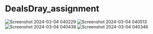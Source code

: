 # DealsDray_assignment
![Screenshot 2024-03-04 040229](https://github.com/mohammedshahid096/DealsDray_assignment/assets/84904302/26c122a2-cda5-462b-a10e-6b78d62dd189)
![Screenshot 2024-03-04 040513](https://github.com/mohammedshahid096/DealsDray_assignment/assets/84904302/e8887fe5-97a5-49c5-b4f5-faa6a51ab429)
![Screenshot 2024-03-04 040438](https://github.com/mohammedshahid096/DealsDray_assignment/assets/84904302/cbd90de3-8923-4b91-9684-2c8bd9b32576)
![Screenshot 2024-03-04 040346](https://github.com/mohammedshahid096/DealsDray_assignment/assets/84904302/72d2b293-b3ee-4b8b-9abc-4d826df1bd7d)
